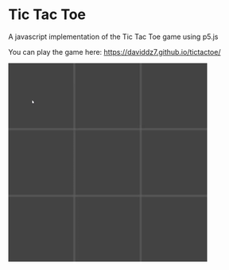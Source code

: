 # Tic Tac Toe


A javascript implementation of the Tic Tac Toe game using p5.js

You can play the game here: https://daviddz7.github.io/tictactoe/

[![Tic Tac Toe](tictactoe.gif)](https://daviddz7.github.io/tictactoe/)
